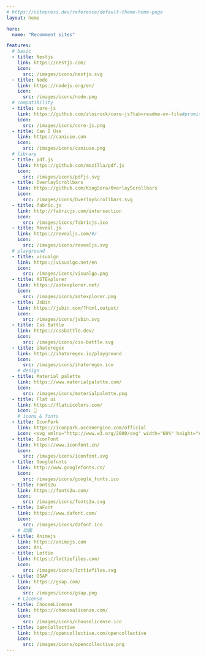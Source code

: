 ```yaml
---
# https://vitepress.dev/reference/default-theme-home-page
layout: home

hero:
  name: "Recomment sites"

features:
  # basic
  - title: Nestjs
    link: https://nestjs.com/
    icon:
      src: /images/icons/nestjs.svg
  - title: Node
    link: https://nodejs.org/en/
    icon:
      src: /images/icons/node.png
  # compatibility
  - title: core-js
    link: https://github.com/zloirock/core-js?tab=readme-ov-file#promisewithresolvers
    icon: 
      src: /images/icons/core-js.png
  - title: Can I Use
    link: https://caniuse.com
    icon:
      src: /images/icons/caniuse.png
  # library
  - title: pdf.js
    link: https://github.com/mozilla/pdf.js
    icon:
      src: /images/icons/pdfjs.svg
  - title: OverlayScrollbars
    link: https://github.com/KingSora/OverlayScrollbars
    icon:
      src: /images/icons/OverlayScrollbars.svg
  - title: fabric.js
    link: http://fabricjs.com/intersection
    icon:
      src: /images/icons/fabricjs.ico
  - title: Reveal.js
    link: https://revealjs.com/#/
    icon:
      src: /images/icons/revealjs.svg
  # playground
  - title: visualgo
    link: https://visualgo.net/en
    icon:
      src: /images/icons/visualgo.png
  - title: ASTExplorer
    link: https://astexplorer.net/
    icon:
      src: /images/icons/astexplorer.png
  - title: JsBin
    link: https://jsbin.com/?html,output/
    icon: 
      src: /images/icons/jsbin.svg
  - title: Css Battle
    link: https://cssbattle.dev/
    icon: 
      src: /images/icons/css-battle.svg
  - title: ihateregex
    link: https://ihateregex.io/playground
    icon: 
      src: /images/icons/ihateregex.ico
    # design
  - title: Material palette
    link: https://www.materialpalette.com/
    icon: 
      src: /images/icons/materialpalette.png
  - title: Flat ui
    link: https://flatuicolors.com/
    icon: 🎨
    # icons & fonts
  - title: IconPark
    link: https://iconpark.oceanengine.com/official
    icon: <svg xmlns="http://www.w3.org/2000/svg" width="60%" height="60%" viewBox="0 0 100 100" fill="none"><path d="M4 89.26L29.45 77.39V10L4 21.86V89.26Z" fill="#067C5A"/><path d="M37.57 89.26L63.02 77.39V10L37.57 21.86V89.26Z" fill="#08DFAD"/><path d="M71.14 59.56L96.59 47.69V10L71.14 21.86V59.56Z" fill="#08DFAD"/></svg>
  - title: IconFont
    link: https://www.iconfont.cn/
    icon:
      src: /images/icons/iconfont.svg
  - title: Googlefonts
    link: http://www.googlefonts.cn/
    icon:
      src: /images/icons/google_fonts.ico
  - title: Fonts2u
    link: https://fonts2u.com/
    icon:
      src: /images/icons/fonts2u.svg
  - title: DaFont
    link: https://www.dafont.com/
    icon:
      src: /images/icons/dafont.ico
    # 动画
  - title: Animejs
    link: https://animejs.com
    icon: Ani
  - title: Lottie
    link: https://lottiefiles.com/
    icon:
      src: /images/icons/lottiefiles.svg
  - title: GSAP
    link: https://gsap.com/
    icon:
      src: /images/icons/gsap.png
    # License
  - title: ChooseLicense
    link: https://choosealicense.com/
    icon:
      src: /images/icons/chooselicense.ico
  - title: OpenCollective
    link: https://opencollective.com/opencollective
    icon:
      src: /images/icons/opencollective.png
---
```

